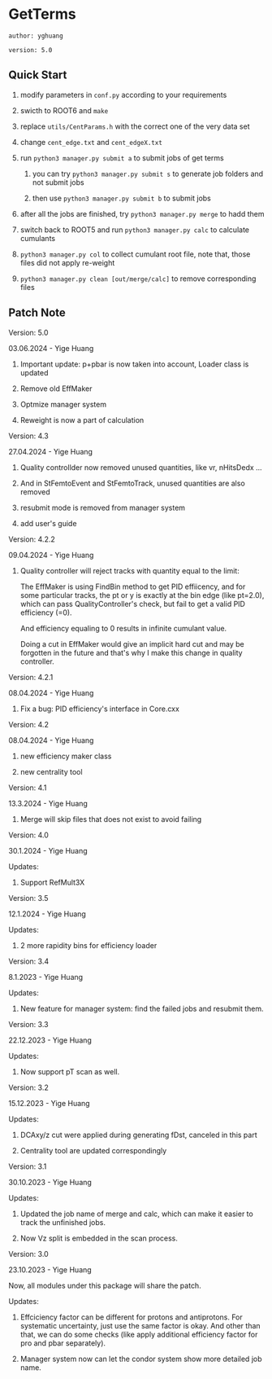 # GetTerms

`author: yghuang`

`version: 5.0`

## Quick Start

1. modify parameters in `conf.py` according to your requirements

2. swicth to ROOT6 and `make`

3. replace `utils/CentParams.h` with the correct one of the very data set

4. change `cent_edge.txt` and `cent_edgeX.txt`

5. run `python3 manager.py submit a` to submit jobs of get terms

    1. you can try `python3 manager.py submit s` to generate job folders and not submit jobs

    2. then use `python3 manager.py submit b` to submit jobs

6. after all the jobs are finished, try `python3 manager.py merge` to hadd them

7. switch back to ROOT5 and run `python3 manager.py calc` to calculate cumulants

8. `python3 manager.py col` to collect cumulant root file, note that, those files did not apply re-weight

9. `python3 manager.py clean [out/merge/calc]` to remove corresponding files

## Patch Note

Version: 5.0

03.06.2024 - Yige Huang

1. Important update: p+pbar is now taken into account, Loader class is updated

2. Remove old EffMaker

3. Optmize manager system

4. Reweight is now a part of calculation

Version: 4.3

27.04.2024 - Yige Huang

1. Quality controllder now removed unused quantities, like vr, nHitsDedx ...

2. And in StFemtoEvent and StFemtoTrack, unused quantities are also removed

3. resubmit mode is removed from manager system

4. add user's guide

Version: 4.2.2

09.04.2024 - Yige Huang

1. Quality controller will reject tracks with quantity equal to the limit:

    The EffMaker is using FindBin method to get PID effiicency, and for some particular tracks, the pt or y is exactly at the bin edge (like pt=2.0), which can pass QualityController's check, but fail to get a valid PID efficiency (=0).

    And efficiency equaling to 0 results in infinite cumulant value.

    Doing a cut in EffMaker would give an implicit hard cut and may be forgotten in the future and that's why I make this change in quality controller.

Version: 4.2.1

08.04.2024 - Yige Huang

1. Fix a bug: PID efficiency's interface in Core.cxx

Version: 4.2

08.04.2024 - Yige Huang

1. new efficiency maker class

2. new centrality tool

Version: 4.1

13.3.2024 - Yige Huang

1. Merge will skip files that does not exist to avoid failing

Version: 4.0

30.1.2024 - Yige Huang

Updates:

1. Support RefMult3X

Version: 3.5

12.1.2024 - Yige Huang

Updates:

1. 2 more rapidity bins for efficiency loader

Version: 3.4

8.1.2023 - Yige Huang

Updates:

1. New feature for manager system: find the failed jobs and resubmit them.

Version: 3.3

22.12.2023 - Yige Huang

Updates:

1. Now support pT scan as well.

Version: 3.2

15.12.2023 - Yige Huang

Updates:

1. DCAxy/z cut were applied during generating fDst, canceled in this part

2. Centrality tool are updated correspondingly

Version: 3.1

30.10.2023 - Yige Huang

Updates:

1. Updated the job name of merge and calc, which can make it easier to track the unfinished jobs.

2. Now Vz split is embedded in the scan process.
    

Version: 3.0

23.10.2023 - Yige Huang

Now, all modules under this package will share the patch.

Updates:

1. Effciciency factor can be different for protons and antiprotons. For systematic uncertainty, just use the same factor is okay. And other than that, we can do some checks (like apply additional efficiency factor for pro and pbar separately).

2. Manager system now can let the condor system show more detailed job name.
